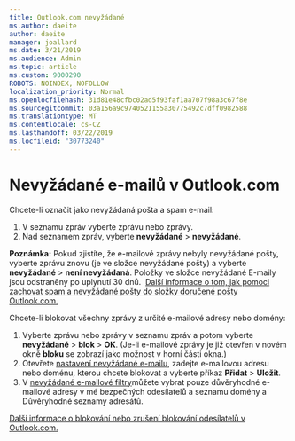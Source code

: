 ```yaml
---
title: Outlook.com nevyžádané
ms.author: daeite
author: daeite
manager: joallard
ms.date: 3/21/2019
ms.audience: Admin
ms.topic: article
ms.custom: 9000290
ROBOTS: NOINDEX, NOFOLLOW
localization_priority: Normal
ms.openlocfilehash: 31d81e48cfbc02ad5f93faf1aa707f98a3c67f8e
ms.sourcegitcommit: 03a156a9c9740521155a30775492c7dff0982588
ms.translationtype: MT
ms.contentlocale: cs-CZ
ms.lasthandoff: 03/22/2019
ms.locfileid: "30773240"
---
```

# <a name="spam-and-junk-email-in-outlookcom"></a>Nevyžádané e-mailů v Outlook.com

Chcete-li označit jako nevyžádaná pošta a spam e-mail:

1. V seznamu zpráv vyberte zprávu nebo zprávy.
1. Nad seznamem zpráv, vyberte **nevyžádané** > **nevyžádané**.

**Poznámka:** Pokud zjistíte, že e-mailové zprávy nebyly nevyžádané pošty, vyberte zprávu znovu (je ve složce nevyžádané pošty) a vyberte **nevyžádané** > **není nevyžádaná**. Položky ve složce nevyžádané E-maily jsou odstraněny po uplynutí 30 dnů.  [Další informace o tom, jak pomoci zachovat spam a nevyžádané pošty do složky doručené pošty Outlook.com.](https://support.office.com/article/a3ece97b-82f8-4a5e-9ac3-e92fa6427ae4)

Chcete-li blokovat všechny zprávy z určité e-mailové adresy nebo domény:

1. Vyberte zprávu nebo zprávy v seznamu zpráv a potom vyberte **nevyžádané** > **blok** > **OK**. (Je-li e-mailové zprávy je již otevřen v novém okně **bloku** se zobrazí jako možnost v horní části okna.)
1. Otevřete [nastavení nevyžádané e-mailu](https://outlook.live.com/mail/options/mail/junkEmail/blockedSendersAndDomainsV2), zadejte e-mailovou adresu nebo doménu, kterou chcete blokovat a vyberte příkaz **Přidat** > **Uložit**.
1. V [nevyžádané e-mailové filtry](https://outlook.live.com/mail/options/mail/junkEmail/filtersOption)můžete vybrat pouze důvěryhodné e-mailové adresy v mé bezpečných odesílatelů a seznamu domény a Důvěryhodné seznamy adresátů.

[Další informace o blokování nebo zrušení blokování odesílatelů v Outlook.com.](https://support.office.com/article/afba1c94-77bb-4f50-8b85-057cf52f4d5e)
